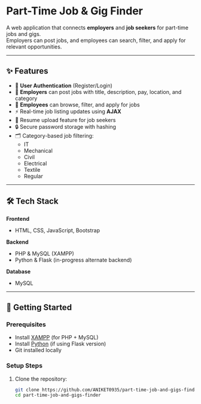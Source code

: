 # Part-Time Job & Gig Finder

A web application that connects **employers** and **job seekers** for part-time jobs and gigs.  
Employers can post jobs, and employees can search, filter, and apply for relevant opportunities.

---

## ✨ Features

- 🔐 **User Authentication** (Register/Login)
- 📝 **Employers** can post jobs with title, description, pay, location, and category
- 🎯 **Employees** can browse, filter, and apply for jobs
- ⚡ Real-time job listing updates using **AJAX**
- 📂 Resume upload feature for job seekers
- 🔒 Secure password storage with hashing
- 🗂️ Category-based job filtering:
  - IT
  - Mechanical
  - Civil
  - Electrical
  - Textile
  - Regular

---

## 🛠️ Tech Stack

**Frontend**  
- HTML, CSS, JavaScript, Bootstrap  

**Backend**  
- PHP & MySQL (XAMPP)  
- Python & Flask (in-progress alternate backend)  

**Database**  
- MySQL  

---

## 🚀 Getting Started

### Prerequisites
- Install [XAMPP](https://www.apachefriends.org/) (for PHP + MySQL)
- Install [Python](https://www.python.org/) (if using Flask version)
- Git installed locally

### Setup Steps
1. Clone the repository:
   ```bash
   git clone https://github.com/ANIKET0935/part-time-job-and-gigs-finder.git
   cd part-time-job-and-gigs-finder
